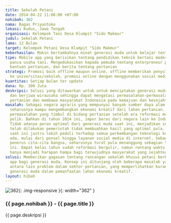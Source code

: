 ```yaml
---
title: Sekolah Petani
date: 2014-04-22 11:08:00 +07:00
nohibah: 362
nama: Bagas Priyantoko
lokasi: Kudus, Jawa Tengah
organisasi: Kelompok Tani Desa Klumpit "Sido Makmur"
judul: Sekolah Petani
lama: 12 Bulan
target: Kelompok Petani Desa Klumpit "Sido Makmur"
keberhasilan: Makin bertambahnya minat generasi muda untuk belajar tentang pertanian.
tipe: Mobile app yang berisikan tentang pendidikan teknik bertani modern dan konsep
  panca usaha tani. Mengedukasikan kepada pemuda tentang enterpreneur pertanian, informasi
  bantuan pertanian, dan berita tentang pertanian
strategi: Promosi baik offline maupun online, offline memberikan penyuluhan masuk
  ke universitas/sekolah, promosi online dengan menggunakan sosial media.
kuantitas: Setiap bulan ter update
dana: Rp. 300 Juta
deskripsi: Solusi yang ditawarkan untuk untuk menciptakan generasi muda yang unggul
  dan berjiwa wirausaha sehingga dapat mengatasi permasalahan-permasalahan di bidang
  pertanian dan membawa masyarakat Indonesia pada kemajuan dan kesejahteraan.
masalah: Sebagai negara agraris yang mempunyai banyak sumber daya alam (SDA), Indonesia
  seharusnya mampu mengembangkan ekonomi kreatif dari lahan pertanian. Namun sayangnya
  permasalahan yang timbul di bidang pertanian setelah era reformasi menjadi semakin
  pelik. Bahkan di tahun 2014 ini, impor beras dari negara lain ke Indonesia meningkat.
  Tidak adanya peran optimal dari generasi muda saat ini, menjadikan semua upaya yang
  telah dilakukan pemerintah tidak membuahkan hasil yang optimal pula. Generasi muda
  saat ini justru lebih peduli terhadap semua perkembangan teknologi komunikasi yang
  ada, mulai dari ponsel hingga layanan social media di internet. Sebagai generasi
  penerus cita-cita bangsa, seharusnya turut pula menanggung sebagian tanggung jawab
  ini. Empat belas tahun sudah reformasi bergulir, namun rentang waktu yang lama tersebut
  hanya menjadi harapan hampa bagi terwujudnya masyarakat yang sejahtera dan makmur.
solusi: Memberikan gagasan tentang rancangan sekolah khusus petani berbasis mobile
  app bagi generasi muda. Konsep ini ditunjang oleh beberapa masalah yang ada di Indonesia
  antara lain problem dalam sektor pertanian, yang memperlihatkan kurangnya peran
  generasi muda dalam pemanfaatan lahan ekonomi kreatif.
layout: hibah
---
```


![362](/static/img/hibahcms/362.png){: .img-responsive }{: width="362" }

### {{ page.nohibah }} - {{ page.title }}

{{ page.deskripsi }}
